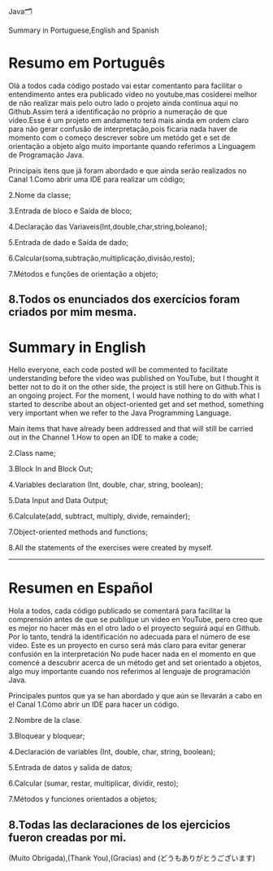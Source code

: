 Java🗂️

Summary in Portuguese,English and Spanish

# Resumo em Português

Olá a todos cada código postado vai estar comentanto para facilitar o entendimento antes era publicado vídeo no youtube,mas cosiderei melhor de não realizar mais pelo outro lado o projeto ainda continua aqui no Github.Assim terá a identificação no próprio a numeração de que vídeo.Esse é um projeto em andamento terá mais ainda em ordem claro para não gerar confusão de interpretação,pois ficaria nada haver de momento com o começo descrever sobre um metódo get e set de orientação a objeto algo muito importante quando referimos a Linguagem de Programação Java.

Principais itens que já foram abordado e que ainda serão realizados no Canal
1.Como abrir uma IDE para realizar um código;

2.Nome da classe;

3.Entrada de bloco e Saída de bloco;

4.Declaração das Variaveis(Int,double,char,string,boleano);

5.Entrada de dado e Saída de dado;

6.Calcular(soma,subtração,multiplicação,divisão,resto);

7.Métodos e funções de orientação a objeto;

8.Todos os enunciados dos  exercícios foram criados por mim mesma.
--------------------------------------------------------------------------------------------------------------------------------
# Summary in English

Hello everyone, each code posted will be commented to facilitate understanding before the video was published on YouTube, but I thought it better not to do it on the other side, the project is still here on Github.This is an ongoing project. For the moment, I would have nothing to do with what I started to describe about an object-oriented get and set method, something very important when we refer to the Java Programming Language.

Main items that have already been addressed and that will still be carried out in the Channel
1.How to open an IDE to make a code;

2.Class name;

3.Block In and Block Out;

4.Variables declaration (Int, double, char, string, boolean);

5.Data Input and Data Output;

6.Calculate(add, subtract, multiply, divide, remainder);

7.Object-oriented methods and functions;

8.All the statements of the exercises were created by myself.

--------------------------------------------------------------------------------------------------------------------------------
# Resumen en Español

Hola a todos, cada código publicado se comentará para facilitar la comprensión antes de que se publique un video en YouTube, pero creo que es mejor no hacer más en el otro lado o el proyecto seguirá aquí en Github. Por lo tanto, tendrá la identificación no adecuada para el número de ese video. Este es un proyecto en curso será más claro para evitar generar confusión en la interpretación No pude hacer nada en el momento en que comencé a descubrir acerca de un método get and set orientado a objetos, algo muy importante cuando nos referimos al lenguaje de programación Java.

Principales puntos que ya se han abordado y que aún se llevarán a cabo en el Canal
1.Cómo abrir un IDE para hacer un código.

2.Nombre de la clase.

3.Bloquear y bloquear;

4.Declaración de variables (Int, double, char, string, boolean);

5.Entrada de datos y salida de datos;

6.Calcular (sumar, restar, multiplicar, dividir, resto);

7.Métodos y funciones orientados a objetos;

8.Todas las declaraciones de los ejercicios fueron creadas por mi.
--------------------------------------------------------------------------------------------------------------------------------
(Muito Obrigada),(Thank You),(Gracias) and (どうもありがとうございます)
